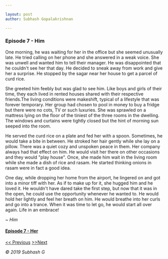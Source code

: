```yaml
---

layout: post
author: Subhash Gopalakrishnan

---
```


### Episode 7 - Him

One morning, he was waiting for her in the office but she seemed unusually late. He tried calling on her phone and she answered in a weak voice. She was unwell and wanted him to tell their manager. He was disappointed that he couldn't see her that day. He decided to sneak away from work and give her a surprise. He stopped by the sagar near her house to get a parcel of curd rice.

She greeted him feebly but was glad to see him. Like boys and girls of their time, they each lived in rented houses shared with their respective friends.The living conditions were makeshift, typical of a lifestyle that was forever temporary. Her group had chosen to pool in money to buy a fridge but there were no cots, TV or such luxuries. She was sprawled on a mattress lying on the floor of the tiniest of the three rooms in the dwelling. The windows and curtains were tightly closed but the hint of morning sun seeped into the room.

He served the curd rice on a plate and fed her with a spoon. Sometimes, he would take a bite in between. He stroked her hair gently while she lay on a pillow. There was a quiet cozy and unspoken peace in them. Her company always had that effect on him. He would visit her there on other occasions and they would "play house". Once, she made him wait in the living room while she made a dish of rice and rasam. He started thinking onions in rasam were in fact a good idea.

One day, while dropping her home from the airport, he lingered on and got into a minor tiff with her. As if to make up for it, she hugged him and he loved it. He wouldn't have dared take the first step, but now that it was in the open, he could use the opportunity whenever he wanted to. He would hold her lightly and feel her breath on him. He would breathe into her curls and go into a trance. When it was time to let go, he would start all over again. Life in an embrace! 

_~ Him_

#### [Episode 7 - Her](hug_her.md)

[<< Previous](magic_carpet.md)                 [>>Next](hug_her.md)

_© 2019 Subhash G_